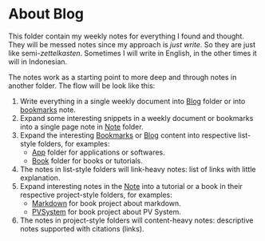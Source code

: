 # About Blog

This folder contain my weekly notes for everything I found and thought. They will be messed notes since my approach is *just write*. So they are just like semi-*zettelkasten*. Sometimes I will write in English, in the other times it will in Indonesian.

The notes work as a starting point to more deep and through notes in another folder. The flow will be look like this:
1. Write everything in a single weekly document into [Blog](../blog/about_blog.md) folder or into [bookmarks](../blog/bookmarks.md) note.
2. Expand some interesting snippets in a weekly document or bookmarks into a single page note in [Note](../note/about_note.md) folder.
3. Expand the interesting [Bookmarks](../blog/bookmarks.md) or [Blog](../blog/about_blog.md) content into respective list-style folders, for examples:
   - [App](../app/about_app.md) folder for applications or softwares.
   - [Book](../book/about_book.md) folder for books or tutorials.
4. The notes in list-style folders will link-heavy notes: list of links with little explanation.
5. Expand interesting notes in the [Note](../note/about_note.md) into a tutorial or a book in their respective project-style folders, for examples:
   - [Markdown](../markdown/about_markdown.md) for book project about markdown.
   - [PVSystem](../pvsystem/about_pvsystem.md) for book project about PV System.
6. The notes in project-style folders will content-heavy notes: descriptive notes supported with citations (links).
